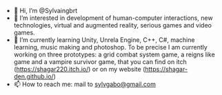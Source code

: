 - 👋 Hi, I’m @Sylvaingbrt
- 👀 I’m interested in development of human-computer interactions, new technologies, virtual and augmented reality, serious games and video games.
- 🌱 I’m currently learning Unity, Unrela Engine, C++, C#, machine learning, music making and photoshop. To be precise I am currently working on three prototypes: a grid combat system game, a reigns like game and a vampire survivor game, that you can find on itch (https://shagar220.itch.io/) or on my website (https://shagar-den.github.io/)
- 📫 How to reach me: mail to sylvgabo@gmail.com

<!---
Sylvaingbrt/Sylvaingbrt is a ✨ special ✨ repository because its `README.md` (this file) appears on your GitHub profile.
You can click the Preview link to take a look at your changes.
--->
